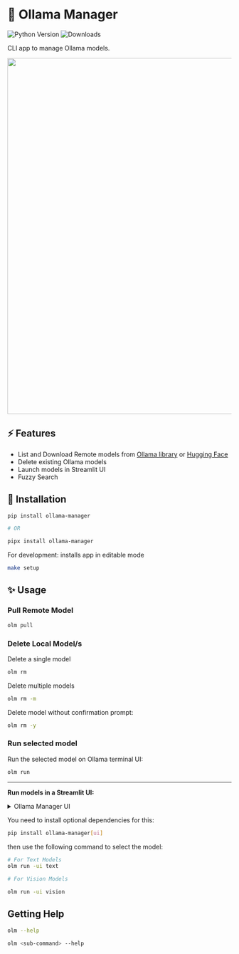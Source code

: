 # 🦙 Ollama Manager

![Python Version](https://img.shields.io/badge/Python-3.11-brightgreen?style=flat-square)
![Downloads](https://static.pepy.tech/badge/ollama-manager)


CLI app to manage Ollama models.

<a href="https://youtu.be/1y2TohQdNbo">
<img src="https://i.imgur.com/iA0LB0e.gif" width="800">
</a>

## ⚡️ Features

- List and Download Remote models from [Ollama library](https://ollama.dev/models) or [Hugging Face](https://huggingface.co/models?sort=trending&search=gguf)
- Delete existing Ollama models
- Launch models in Streamlit UI
- Fuzzy Search


## 🚀 Installation

```sh
pip install ollama-manager

# OR

pipx install ollama-manager
```

For development: installs app in editable mode

```sh
make setup
```

## ✨ Usage

### Pull Remote Model

```sh
olm pull
```

### Delete Local Model/s

Delete a single model

```sh
olm rm
```

Delete multiple models

```sh
olm rm -m
```

Delete model without confirmation prompt:

```sh
olm rm -y
```

### Run selected model

Run the selected model on Ollama terminal UI:

```sh
olm run
```

---

**Run models in a Streamlit UI:**

<details>
<summary>Ollama Manager UI</summary>
<img src="https://i.imgur.com/UqQLjXx.gif" width="800" />
</details>

You need to install optional dependencies for this:

```sh
pip install ollama-manager[ui]
```

then use the following command to select the model:

```sh
# For Text Models
olm run -ui text

# For Vision Models

olm run -ui vision
```

## Getting Help

```sh
olm --help

olm <sub-command> --help
```
